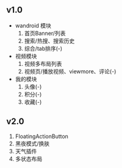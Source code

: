  ## v1.0
 - wandroid 模块 
    1. 首页Banner/列表
    2. 搜索/热搜、搜索历史
    3. 综合/tab排序(-)
 - 视频模块
    1. 视频多布局列表
    2. 视频页/播放视频、viewmore、评论(-)
 - 我的模块
    1. 头像(-)
    2. 积分(-)
    3. 收藏(-)
 ## v2.0
 1. FloatingActionButton
 2. 黑夜模式/换肤
 3. 天气插件
 4. 多状态布局
 
